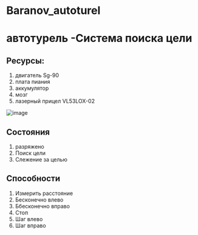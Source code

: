 # Baranov_autoturel
# автотурель -Система поиска цели 
## Ресурсы:
1. двигатель Sg-90
2. плата пиания
3. аккумулятор
4. мозг
5. лазерный прицел VL53LOX-02

![image](https://github.com/user-attachments/assets/f9700269-7037-46fb-b4ec-923d53d3466f)


## Состояния
1. разряжено
2. Поиск цели
3. Слежение за целью
   
## Способности
1. Измерить расстояние
2. Бесконечно влево
3. Ббесконечно вправо
4. Стоп
5. Шаг влево
6. Шаг вправо


